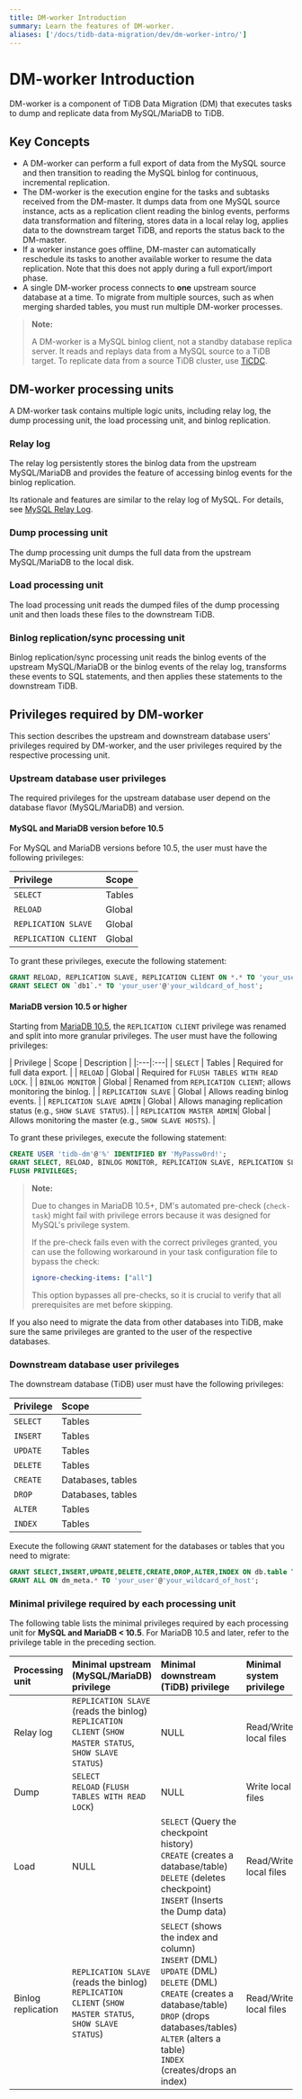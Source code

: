 ```yaml
---
title: DM-worker Introduction
summary: Learn the features of DM-worker.
aliases: ['/docs/tidb-data-migration/dev/dm-worker-intro/']
---
```


# DM-worker Introduction

DM-worker is a component of TiDB Data Migration (DM) that executes tasks to dump and replicate data from MySQL/MariaDB to TiDB.

## Key Concepts

* A DM-worker can perform a full export of data from the MySQL source and then transition to reading the MySQL binlog for continuous, incremental replication.
* The DM-worker is the execution engine for the tasks and subtasks received from the DM-master. It dumps data from one MySQL source instance, acts as a replication client reading the binlog events, performs data transformation and filtering, stores data in a local relay log, applies data to the downstream target TiDB, and reports the status back to the DM-master.
* If a worker instance goes offline, DM-master can automatically reschedule its tasks to another available worker to resume the data replication. Note that this does not apply during a full export/import phase.
* A single DM-worker process connects to **one** upstream source database at a time. To migrate from multiple sources, such as when merging sharded tables, you must run multiple DM-worker processes.

> **Note:**
>
> A DM-worker is a MySQL binlog client, not a standby database replica server. It reads and replays data from a MySQL source to a TiDB target. To replicate data from a source TiDB cluster, use [TiCDC](/ticdc/ticdc-overview.md).

## DM-worker processing units

A DM-worker task contains multiple logic units, including relay log, the dump processing unit, the load processing unit, and binlog replication.

### Relay log

The relay log persistently stores the binlog data from the upstream MySQL/MariaDB and provides the feature of accessing binlog events for the binlog replication.

Its rationale and features are similar to the relay log of MySQL. For details, see [MySQL Relay Log](https://dev.mysql.com/doc/refman/8.0/en/replica-logs-relaylog.html).

### Dump processing unit

The dump processing unit dumps the full data from the upstream MySQL/MariaDB to the local disk.

### Load processing unit

The load processing unit reads the dumped files of the dump processing unit and then loads these files to the downstream TiDB.

### Binlog replication/sync processing unit

Binlog replication/sync processing unit reads the binlog events of the upstream MySQL/MariaDB or the binlog events of the relay log, transforms these events to SQL statements, and then applies these statements to the downstream TiDB.

## Privileges required by DM-worker

This section describes the upstream and downstream database users' privileges required by DM-worker, and the user privileges required by the respective processing unit.

### Upstream database user privileges

The required privileges for the upstream database user depend on the database flavor (MySQL/MariaDB) and version.

#### MySQL and MariaDB version before 10.5

For MySQL and MariaDB versions before 10.5, the user must have the following privileges:

| Privilege | Scope |
|:----|:----|
| `SELECT` | Tables |
| `RELOAD` | Global |
| `REPLICATION SLAVE` | Global |
| `REPLICATION CLIENT` | Global |

To grant these privileges, execute the following statement:

```sql
GRANT RELOAD, REPLICATION SLAVE, REPLICATION CLIENT ON *.* TO 'your_user'@'your_wildcard_of_host';
GRANT SELECT ON `db1`.* TO 'your_user'@'your_wildcard_of_host';
```

#### MariaDB version 10.5 or higher

Starting from [MariaDB 10.5](https://mariadb.com/docs/release-notes/community-server/old-releases/mariadb-10-5-series/what-is-mariadb-105), the `REPLICATION CLIENT` privilege was renamed and split into more granular privileges. The user must have the following privileges:

| Privilege | Scope | Description |
|:---|:---|
| `SELECT` | Tables | Required for full data export. |
| `RELOAD` | Global | Required for `FLUSH TABLES WITH READ LOCK`. |
| `BINLOG MONITOR` | Global | Renamed from `REPLICATION CLIENT`; allows monitoring the binlog. |
| `REPLICATION SLAVE` | Global | Allows reading binlog events. |
| `REPLICATION SLAVE ADMIN` | Global | Allows managing replication status (e.g., `SHOW SLAVE STATUS`). |
| `REPLICATION MASTER ADMIN`| Global | Allows monitoring the master (e.g., `SHOW SLAVE HOSTS`). |

To grant these privileges, execute the following statement:

```sql
CREATE USER 'tidb-dm'@'%' IDENTIFIED BY 'MyPassw0rd!';
GRANT SELECT, RELOAD, BINLOG MONITOR, REPLICATION SLAVE, REPLICATION SLAVE ADMIN, REPLICATION MASTER ADMIN ON *.* TO 'tidb-dm'@'%';
FLUSH PRIVILEGES;
```

> **Note:**
>
> Due to changes in MariaDB 10.5+, DM's automated pre-check (`check-task`) might fail with privilege errors because it was designed for MySQL's privilege system.
>
> If the pre-check fails even with the correct privileges granted, you can use the following workaround in your task configuration file to bypass the check:
>
> ```yaml
> ignore-checking-items: ["all"]
> ```
>
> This option bypasses all pre-checks, so it is crucial to verify that all prerequisites are met before skipping.

If you also need to migrate the data from other databases into TiDB, make sure the same privileges are granted to the user of the respective databases.

### Downstream database user privileges

The downstream database (TiDB) user must have the following privileges:

| Privilege | Scope |
|:----|:----|
| `SELECT` | Tables |
| `INSERT` | Tables |
| `UPDATE` | Tables |
| `DELETE` | Tables |
| `CREATE` | Databases, tables |
| `DROP` | Databases, tables |
| `ALTER` | Tables |
| `INDEX` | Tables |

Execute the following `GRANT` statement for the databases or tables that you need to migrate:

```sql
GRANT SELECT,INSERT,UPDATE,DELETE,CREATE,DROP,ALTER,INDEX ON db.table TO 'your_user'@'your_wildcard_of_host';
GRANT ALL ON dm_meta.* TO 'your_user'@'your_wildcard_of_host';
```

### Minimal privilege required by each processing unit

The following table lists the minimal privileges required by each processing unit for **MySQL and MariaDB < 10.5**. For MariaDB 10.5 and later, refer to the privilege table in the preceding section.

| Processing unit | Minimal upstream (MySQL/MariaDB) privilege | Minimal downstream (TiDB) privilege | Minimal system privilege |
|:----|:--------------------|:------------|:----|
| Relay log | `REPLICATION SLAVE` (reads the binlog)<br/>`REPLICATION CLIENT` (`SHOW MASTER STATUS`, `SHOW SLAVE STATUS`) | NULL | Read/Write local files |
| Dump | `SELECT`<br/>`RELOAD` (`FLUSH TABLES WITH READ LOCK`) | NULL | Write local files |
| Load | NULL | `SELECT` (Query the checkpoint history)<br/>`CREATE` (creates a database/table)<br/>`DELETE` (deletes checkpoint)<br/>`INSERT` (Inserts the Dump data) | Read/Write local files |
| Binlog replication | `REPLICATION SLAVE` (reads the binlog)<br/>`REPLICATION CLIENT` (`SHOW MASTER STATUS`, `SHOW SLAVE STATUS`) | `SELECT` (shows the index and column)<br/>`INSERT` (DML)<br/>`UPDATE` (DML)<br/>`DELETE` (DML)<br/>`CREATE` (creates a database/table)<br/>`DROP` (drops databases/tables)<br/>`ALTER` (alters a table)<br/>`INDEX` (creates/drops an index)| Read/Write local files |
